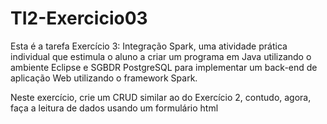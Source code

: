 # TI2-Exercicio03

Esta é a tarefa Exercício 3: Integração Spark, uma atividade prática individual que estimula o aluno a criar um programa em Java utilizando o ambiente Eclipse e SGBDR PostgreSQL para implementar um back-end de aplicação Web utilizando o framework Spark.

Neste exercício, crie um CRUD similar ao do Exercício 2, contudo, agora, faça a leitura de dados usando um formulário html
